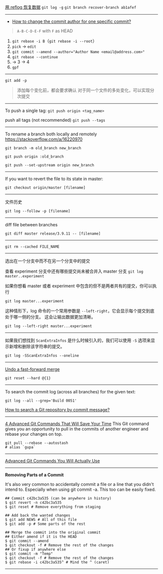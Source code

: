 [用 reflog 恢复数据](https://git-scm.com/book/zh/v1/Git-%E5%86%85%E9%83%A8%E5%8E%9F%E7%90%86-%E7%BB%B4%E6%8A%A4%E5%8F%8A%E6%95%B0%E6%8D%AE%E6%81%A2%E5%A4%8D)
`git log -g`
`git branch recover-branch ab1afef`

---

- [How to change the commit author for one specific commit?](https://stackoverflow.com/questions/3042437/how-to-change-the-commit-author-for-one-specific-commit)

> `A-B-C-D-E-F` with `F` as HEAD

1. `git rebase -i B`（`git rebase -i --root`）
2. `pick` -> `edit`
3. `git commit --amend --author="Author Name <email@address.com>"`
4. `git rebase --continue`
5. -> 3 -> 4
6. `gpf`

---

`git add -p`
> 添加每个变化前，都会要求确认
> 对于同一个文件的多处变化，可以实现分次提交

---

To push a single tag:
`git push origin <tag_name>`

push all tags (not recommended)
`git push --tags`

---

To rename a branch both locally and remotely
https://stackoverflow.com/a/16220970

```
git branch -m old_branch new_branch

git push origin :old_branch

git push --set-upstream origin new_branch
```

---

If you want to revert the file to its state in master:

`git checkout origin/master [filename]`

---

文件历史

`git log --follow -p [filename]`

---

diff file between branches

`git diff master release/3.9.11 -- [filename]`

---

`git rm --cached FILE_NAME`

---

选出在一个分支中而不在另一个分支中的提交

查看 experiment 分支中还有哪些提交尚未被合并入 master 分支
`git log master..experiment`

如果你想看 master 或者 experiment 中包含的但不是两者共有的提交，你可以执行

`git log master...experiment`

这种情形下，log 命令的一个常用参数是 `--left-right`，它会显示每个提交到底处于哪一侧的分支。 这会让输出数据更加清晰。

`git log --left-right master...experiment`

---

如果我们想找到 `ScanExtraInfos` 是什么时候引入的，我们可以使用 `-S` 选项来显示新增和删除该字符串的提交。

`git log -SScanExtraInfos --oneline`

---

[Undo a fast-forward merge](https://stackoverflow.com/questions/14308580/undo-a-fast-forward-merge)

`git reset --hard @{1}`

---

To search the commit log (across all branches) for the given text:

`git log --all --grep='Build 0051'`

[How to search a Git repository by commit message?](https://stackoverflow.com/questions/7124914/how-to-search-a-git-repository-by-commit-message)

---
[4 Advanced Git Commands That Will Save Your Time](https://dev.to/codicacom/4-advanced-git-commands-alp)
This Git command gives you an opportunity to pull in the commits of another engineer and rebase your changes on top.

```
git pull --rebase --autostash
# alias `gupa`
```

---

[Advanced Git Commands You Will Actually Use
](https://stosb.com/blog/advanced-git-commands-you-will-actually-use/)

---

**Removing Parts of a Commit**

It's also very common to accidentally commit a file or a line that you didn't intend to. Especially when using git commit -a. This too can be easily fixed.

```
## Commit c42bc3a535 (can be anywhere in history)
$ git revert -n c42bc3a535
$ git reset # Remove everything from staging

## Add back the wanted changes
$ git add NEWS # All of this file
$ git add -p # Some parts of the rest

## Merge the commit into the original commit
## Either amend if it is the HEAD
$ git commit --amend
$ git checkout -f # Remove the rest of the changes
## Or fixup if anywhere else
$ git commit -m "Temp"
$ git checkout -f # Remove the rest of the changes
$ git rebase -i c42bc3a535^ # Mind the ^ (caret)
```

---
